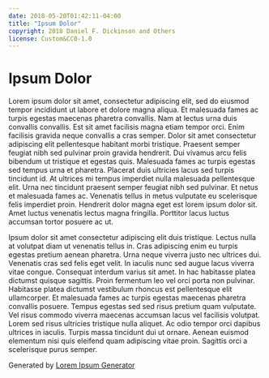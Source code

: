 ```yaml
---
date: 2018-05-20T01:42:11-04:00
title: "Ipsum Dolor"
copyright: 2018 Daniel F. Dickinson and Others
license: Custom&CC0-1.0
---
```


# Ipsum Dolor

Lorem ipsum dolor sit amet, consectetur adipiscing elit, sed do eiusmod tempor incididunt ut labore et dolore magna aliqua. Et malesuada fames ac turpis egestas maecenas pharetra convallis. Nam at lectus urna duis convallis convallis. Est sit amet facilisis magna etiam tempor orci. Enim facilisis gravida neque convallis a cras semper. Dolor sit amet consectetur adipiscing elit pellentesque habitant morbi tristique. Praesent semper feugiat nibh sed pulvinar proin gravida hendrerit. Dui vivamus arcu felis bibendum ut tristique et egestas quis. Malesuada fames ac turpis egestas sed tempus urna et pharetra. Placerat duis ultricies lacus sed turpis tincidunt id. At ultrices mi tempus imperdiet nulla malesuada pellentesque elit. Urna nec tincidunt praesent semper feugiat nibh sed pulvinar. Et netus et malesuada fames ac. Venenatis tellus in metus vulputate eu scelerisque felis imperdiet proin. Hendrerit dolor magna eget est lorem ipsum dolor sit. Amet luctus venenatis lectus magna fringilla. Porttitor lacus luctus accumsan tortor posuere ac ut.

Ipsum dolor sit amet consectetur adipiscing elit duis tristique. Lectus nulla at volutpat diam ut venenatis tellus in. Cras adipiscing enim eu turpis egestas pretium aenean pharetra. Urna neque viverra justo nec ultrices dui. Venenatis cras sed felis eget velit. In iaculis nunc sed augue lacus viverra vitae congue. Consequat interdum varius sit amet. In hac habitasse platea dictumst quisque sagittis. Proin fermentum leo vel orci porta non pulvinar. Habitasse platea dictumst vestibulum rhoncus est pellentesque elit ullamcorper. Et malesuada fames ac turpis egestas maecenas pharetra convallis posuere. Tempus egestas sed sed risus pretium quam vulputate. Vel risus commodo viverra maecenas accumsan lacus vel facilisis volutpat. Lorem sed risus ultricies tristique nulla aliquet. Ac odio tempor orci dapibus ultrices in iaculis. Turpis massa tincidunt dui ut ornare. Aenean euismod elementum nisi quis eleifend quam adipiscing vitae proin. Sagittis orci a scelerisque purus semper.

Generated by [Lorem Ipsum Generator](https://loremipsum.io/generator)
